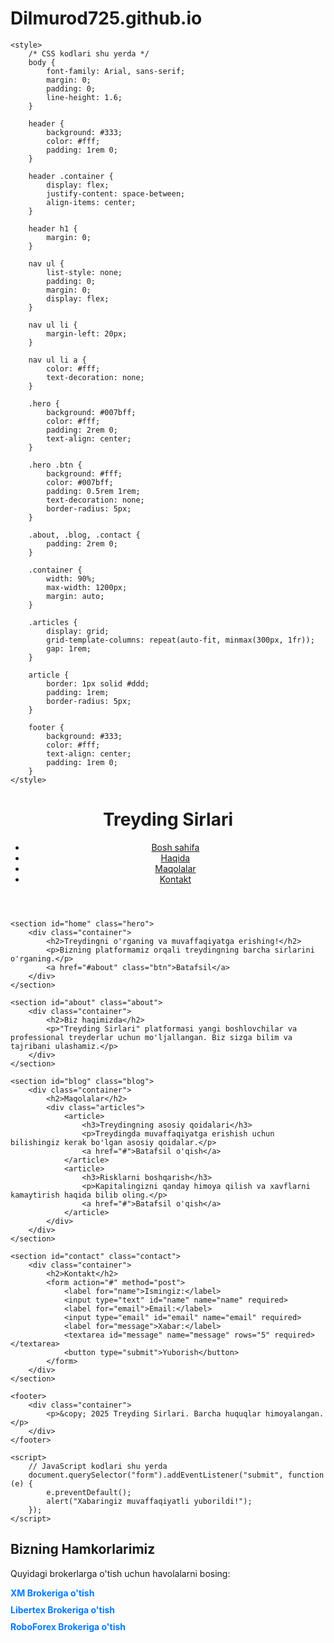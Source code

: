 # Dilmurod725.github.io<!DOCTYPE html>
<html lang="uz">
<head>
    <meta charset="UTF-8">
    <meta name="viewport" content="width=device-width, initial-scale=1.0">
    <meta name="description" content="Treyding sirlarini o'rganing va muvaffaqiyatli investor bo'ling.">
    <title>Treyding Sirlari</title>

    <style>
        /* CSS kodlari shu yerda */
        body {
            font-family: Arial, sans-serif;
            margin: 0;
            padding: 0;
            line-height: 1.6;
        }

        header {
            background: #333;
            color: #fff;
            padding: 1rem 0;
        }

        header .container {
            display: flex;
            justify-content: space-between;
            align-items: center;
        }

        header h1 {
            margin: 0;
        }

        nav ul {
            list-style: none;
            padding: 0;
            margin: 0;
            display: flex;
        }

        nav ul li {
            margin-left: 20px;
        }

        nav ul li a {
            color: #fff;
            text-decoration: none;
        }

        .hero {
            background: #007bff;
            color: #fff;
            padding: 2rem 0;
            text-align: center;
        }

        .hero .btn {
            background: #fff;
            color: #007bff;
            padding: 0.5rem 1rem;
            text-decoration: none;
            border-radius: 5px;
        }

        .about, .blog, .contact {
            padding: 2rem 0;
        }

        .container {
            width: 90%;
            max-width: 1200px;
            margin: auto;
        }

        .articles {
            display: grid;
            grid-template-columns: repeat(auto-fit, minmax(300px, 1fr));
            gap: 1rem;
        }

        article {
            border: 1px solid #ddd;
            padding: 1rem;
            border-radius: 5px;
        }

        footer {
            background: #333;
            color: #fff;
            text-align: center;
            padding: 1rem 0;
        }
    </style>
</head>
<body>
    <header>
        <div class="container">
            <h1>Treyding Sirlari</h1>
            <nav>
                <ul>
                    <li><a href="#home">Bosh sahifa</a></li>
                    <li><a href="#about">Haqida</a></li>
                    <li><a href="#blog">Maqolalar</a></li>
                    <li><a href="#contact">Kontakt</a></li>
                </ul>
            </nav>
        </div>
    </header>

    <section id="home" class="hero">
        <div class="container">
            <h2>Treydingni o'rganing va muvaffaqiyatga erishing!</h2>
            <p>Bizning platformamiz orqali treydingning barcha sirlarini o'rganing.</p>
            <a href="#about" class="btn">Batafsil</a>
        </div>
    </section>

    <section id="about" class="about">
        <div class="container">
            <h2>Biz haqimizda</h2>
            <p>"Treyding Sirlari" platformasi yangi boshlovchilar va professional treyderlar uchun mo'ljallangan. Biz sizga bilim va tajribani ulashamiz.</p>
        </div>
    </section>

    <section id="blog" class="blog">
        <div class="container">
            <h2>Maqolalar</h2>
            <div class="articles">
                <article>
                    <h3>Treydingning asosiy qoidalari</h3>
                    <p>Treydingda muvaffaqiyatga erishish uchun bilishingiz kerak bo'lgan asosiy qoidalar.</p>
                    <a href="#">Batafsil o'qish</a>
                </article>
                <article>
                    <h3>Risklarni boshqarish</h3>
                    <p>Kapitalingizni qanday himoya qilish va xavflarni kamaytirish haqida bilib oling.</p>
                    <a href="#">Batafsil o'qish</a>
                </article>
            </div>
        </div>
    </section>

    <section id="contact" class="contact">
        <div class="container">
            <h2>Kontakt</h2>
            <form action="#" method="post">
                <label for="name">Ismingiz:</label>
                <input type="text" id="name" name="name" required>
                <label for="email">Email:</label>
                <input type="email" id="email" name="email" required>
                <label for="message">Xabar:</label>
                <textarea id="message" name="message" rows="5" required></textarea>
                <button type="submit">Yuborish</button>
            </form>
        </div>
    </section>

    <footer>
        <div class="container">
            <p>&copy; 2025 Treyding Sirlari. Barcha huquqlar himoyalangan.</p>
        </div>
    </footer>

    <script>
        // JavaScript kodlari shu yerda
        document.querySelector("form").addEventListener("submit", function (e) {
            e.preventDefault();
            alert("Xabaringiz muvaffaqiyatli yuborildi!");
        });
    </script>
</body>
</html><section id="brokers" class="brokers">
    <div class="container">
        <h2>Bizning Hamkorlarimiz</h2>
        <p>Quyidagi brokerlarga o'tish uchun havolalarni bosing:</p>
        <ul>
            <li><a href="https://www.xm.com" target="_blank">XM Brokeriga o'tish</a></li>
            <li><a href="https://www.libertex.com" target="_blank">Libertex Brokeriga o'tish</a></li>
            <li><a href="https://www.roboforex.com" target="_blank">RoboForex Brokeriga o'tish</a></li>
        </ul>
    </div>
</section>

<style>
    .brokers a {
        color: #007bff;
        text-decoration: none;
        font-weight: bold;
    }

    .brokers a:hover {
        color: #0056b3;
        text-decoration: underline;
    }

    .brokers ul {
        list-style-type: none;
        padding: 0;
    }

    .brokers li {
        margin: 10px 0;
    }
</style>
